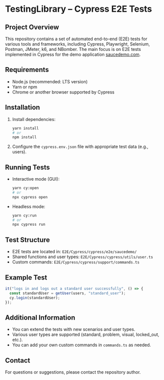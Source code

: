 # TestingLibrary – Cypress E2E Tests

## Project Overview

This repository contains a set of automated end-to-end (E2E) tests for various tools and frameworks, including Cypress, Playwright, Selenium, Postman, JMeter, k6, and NBomber. The main focus is on E2E tests implemented in Cypress for the demo application [saucedemo.com](https://www.saucedemo.com/).

## Requirements

- Node.js (recommended: LTS version)
- Yarn or npm
- Chrome or another browser supported by Cypress

## Installation

1. Install dependencies:

   ```bash
   yarn install
   # or
   npm install
   ```

2. Configure the `cypress.env.json` file with appropriate test data (e.g., users).

## Running Tests

- Interactive mode (GUI):

  ```bash
  yarn cy:open
  # or
  npx cypress open
  ```

- Headless mode:
  ```bash
  yarn cy:run
  # or
  npx cypress run
  ```

## Test Structure

- E2E tests are located in:
  `E2E/Cypress/cypress/e2e/saucedemo/`
- Shared functions and user types:
  `E2E/Cypress/cypress/utils/user.ts`
- Custom commands:
  `E2E/Cypress/cypress/support/commands.ts`

## Example Test

```typescript
it("logs in and logs out a standard user successfully", () => {
  const standardUser = getUser(users, "standard_user");
  cy.login(standardUser);
});
```

## Additional Information

- You can extend the tests with new scenarios and user types.
- Various user types are supported (standard, problem, visual, locked_out, etc.).
- You can add your own custom commands in `commands.ts` as needed.

## Contact

For questions or suggestions, please contact the repository author.
